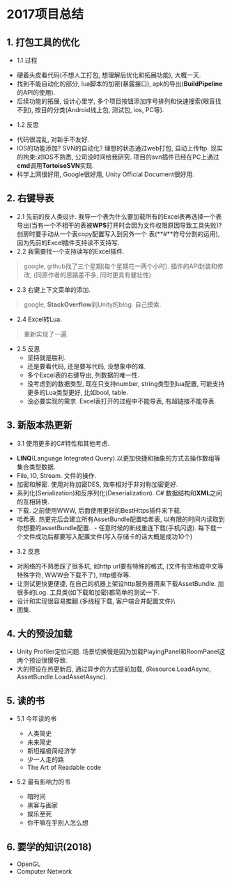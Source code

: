 # 2017项目总结

## 1. 打包工具的优化

 * 1.1 过程
  - 硬着头皮看代码(不想人工打包, 想理解后优化和拓展功能), 大概一天.
  - 找到不能自动化的部分, lua脚本的加密(暴露接口), apk的导出(**BuildPipeline**的API的使用).
  - 后续功能的拓展, 设计心里学, 多个项目按钮添加序号排列和快速搜索(眼盲找不到), 按目的分类(Android线上包, 测试包, ios, PC等).
 * 1.2 反思
  - 代码很混乱, 对新手不友好.
  - IOS的功能添加? SVN的自动化? 理想的状态通过web打包, 自动上传ftp. 现实的拘束:对IOS不熟悉, 公司没时间给我研究. 项目的svn插件已经在PC上通过**cmd**调用**TortoiseSVN**实现.
  - 科学上网很好用, Google很好用, Unity Official Document很好用.

## 2. 右键导表

 * 2.1 先前的反人类设计. 我导一个表为什么要加载所有的Excel表再选择一个表导出(当有一个不相干的表被**WPS**打开时会因为文件权限原因导致工具失败)? 创房时要手动从一个表copy配置写入到另外一个 表(**#**符号分割的运用), 因为先前的Excel插件支持读不支持写.
 * 2.2 我需要找一个支持读写的Excel插件.
  > google, github找了三个星期(每个星期花一两个小时).
  > 插件的API封装和修改, (同原作者的思路差不多, 同时更具有健壮性)
 * 2.3 右键上下文菜单的添加.
  > google, **StackOverflow**到Unity的blog.
  > 自己摸索.
 * 2.4 Excel转Lua.
  > 重新实现了一遍.
 * 2.5 反思
   - 坚持就是胜利.
   - 还是要看代码, 还是要写代码, 没想象中的难.
   - 多个Excel表的右键导出, 列数据的唯一性.
   - 没考虑到的数据类型, 现在只支持number, string类型到lua配置, 可能支持更多的Lua类型更好, 比如bool, table.
   - 没必要实现的需求. Excel表打开的过程中不能导表, 有超链接不能导表.

## 3. 新版本热更新
 * 3.1 使用更多的C#特性和其他考虑.
  - **LINQ**(Language Integrated Query).以更加快捷和抽象的方式去操作数组等集合类型数据.
  - File, IO, Stream. 文件的操作.
  - 加密和解密. 使用对称加密DES, 效率相对于非对称加密更好.
  - 系列化(Serialization)和反序列化(Deserialization). C# 数据结构和**XML**之间的互相转换. 
  - 下载. 之前使用WWW, 后面使用更好的BestHttps插件来下载.
  - 哈希表. 热更完后会建立所有AssetBundle配置哈希表, 以有限的时间内读取到你想要的assetBundle配置.
  - 任意时候的断线重连下载(手机闪退). 每下载一个文件成功后都要写入配置文件(写入存储卡的话大概是成功10个)

 * 3.2 反思
  - 对网络的不熟悉踩了很多坑, 如http url要有特殊的格式, (文件有空格或中文等特殊字符, WWW会下载不了), http缓存等.
  - 让测试更快更便捷, 在自己的机器上架设http服务器用来下载AssetBundle. 加很多的Log. 工具类(如下载和加密)都简单的测试一下.
  - 设计和实现很容易推翻.(多线程下载, 客户端合并配置文件)\
  - 图集.
  
## 4. 大的预设加载
  - Unity Profiler定位问题. 场景切换慢是因为加载PlayingPanel和RoomPanel这两个预设很慢导致.
  - 大的预设在热更新后, 通过异步的方式提前加载, (Resource.LoadAsync, AssetBundle.LoadAssetAsync).

## 5. 读的书

- 5.1 今年读的书
  - 人类简史
  - 未来简史
  - 斯坦福极简经济学
  - 少一人走的路
  - The Art of Readable code

- 5.2 最有影响力的书
  + 暗时间
  + 黑客与画家
  + 娱乐至死
  + 你干嘛在乎别人怎么想

## 6. 要学的知识(2018)
- OpenGL
- Computer Network
  


